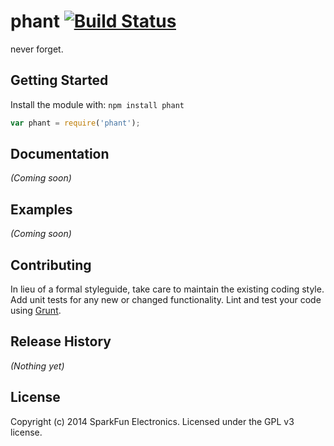 # phant [![Build Status](https://secure.travis-ci.org/sparkfun/phant.png?branch=master)](http://travis-ci.org/sparkfun/phant)

never forget.

## Getting Started
Install the module with: `npm install phant`

```javascript
var phant = require('phant');
```

## Documentation
_(Coming soon)_

## Examples
_(Coming soon)_

## Contributing
In lieu of a formal styleguide, take care to maintain the existing coding style. Add unit tests for any new or changed functionality. Lint and test your code using [Grunt](http://gruntjs.com/).

## Release History
_(Nothing yet)_

## License
Copyright (c) 2014 SparkFun Electronics. Licensed under the GPL v3 license.

